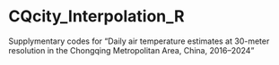 # CQcity_Interpolation_R
Supplymentary codes for “Daily air temperature estimates at 30-meter resolution in the Chongqing Metropolitan Area, China, 2016–2024”
